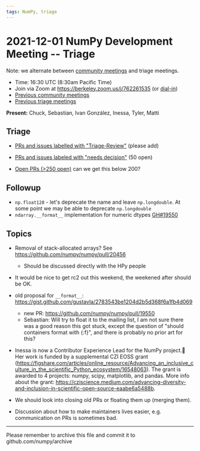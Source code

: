 ```yaml
---
tags: NumPy, triage
---
```


# 2021-12-01 NumPy Development Meeting -- Triage

Note: we alternate between [community meetings](https://hackmd.io/76o-IxCjQX2mOXO_wwkcpg) and triage meetings.

- Time: 16:30 UTC (8:30am Pacific Time)
- Join via Zoom at https://berkeley.zoom.us/j/762261535 (or [dial-in](https://berkeley.zoom.us/u/aC3ENhycM))
- [Previous community meetings](https://github.com/numpy/archive/tree/master/status_meetings)
- [Previous triage meetings](https://github.com/numpy/archive/tree/master/triage_meetings)


**Present:** Chuck, Sebastian, Ivan González, Inessa, Tyler, Matti


## Triage

* [PRs and issues labelled with "Triage-Review"](https://github.com/numpy/numpy/labels/Triage-review) (please add)

* [PRs and issues labeled with "needs decision"](https://github.com/numpy/numpy/labels/54%20-%20Needs%20decision) (50 open)

* [Open PRs (>250 open)](https://github.com/numpy/numpy/pulls) can we get this below 200?


## Followup

- `np.float128` - let's deprecate the name and leave `np.longdouble`. At some point we may be able to deprecate `np.longdouble`
- `ndarray.__format__` implementation for numeric dtypes [GH#19550](https://github.com/numpy/numpy/pull/19550)

## Topics

* Removal of stack-allocated arrays? See https://github.com/numpy/numpy/pull/20456
  - Should be discussed directly with the HPy people

* It would be nice to get rc2 out this weekend, the weekened after should be OK.

* old proposal for `__format__`: https://gist.github.com/gustavla/2783543be1204d2b5d368f6a1fb4d069
  * new PR: https://github.com/numpy/numpy/pull/19550
  * Sebastian: Will try to float it to the mailing list, I am not sure there was a good reason this got stuck, except the question of "should containers format with {:f}", and there is probably no prior art for this? 

- Inessa is now a Contributor Experience Lead for the NumPy project.:tada: Her work is funded by a supplemental CZI EOSS grant (https://figshare.com/articles/online_resource/Advancing_an_inclusive_culture_in_the_scientific_Python_ecosystem/16548063). The grant is awarded to 4 projects: numpy, scipy, matplotlib, and pandas. 
More info about the grant: https://cziscience.medium.com/advancing-diversity-and-inclusion-in-scientific-open-source-eaabe6a5488b.

- We should look into closing old PRs or floating them up (merging them).

- Discussion about how to make maintainers lives easier, e.g. communication on PRs is sometimes bad.



---

Please remember to archive this file and commit it to github.com/numpy/archive